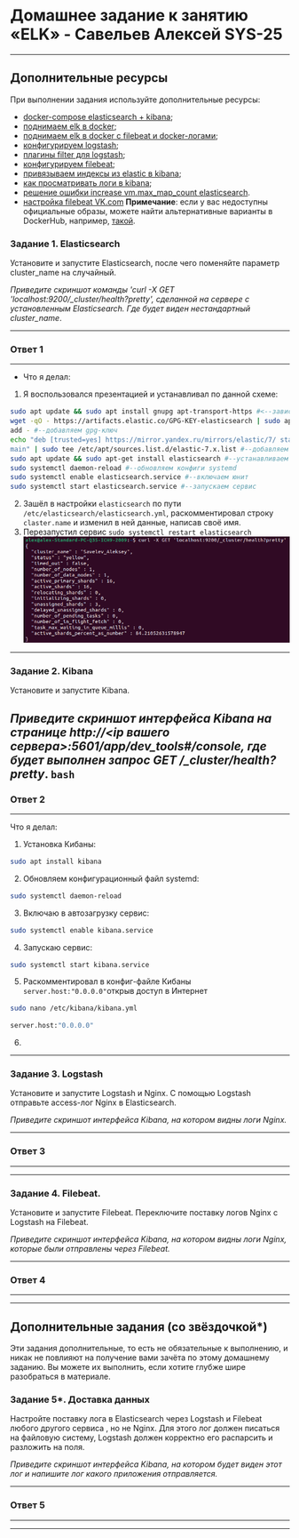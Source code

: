 # Домашнее задание к занятию «ELK» - Савельев Алексей SYS-25
---
## Дополнительные ресурсы

При выполнении задания используйте дополнительные ресурсы:
- [docker-compose elasticsearch + kibana](11-03/docker-compose.yaml);
- [поднимаем elk в docker](https://www.elastic.co/guide/en/elasticsearch/reference/7.17/docker.html);
- [поднимаем elk в docker с filebeat и docker-логами](https://www.sarulabs.com/post/5/2019-08-12/sending-docker-logs-to-elasticsearch-and-kibana-with-filebeat.html);
- [конфигурируем logstash](https://www.elastic.co/guide/en/logstash/7.17/configuration.html);
- [плагины filter для logstash](https://www.elastic.co/guide/en/logstash/current/filter-plugins.html);
- [конфигурируем filebeat](https://www.elastic.co/guide/en/beats/libbeat/5.3/config-file-format.html);
- [привязываем индексы из elastic в kibana](https://www.elastic.co/guide/en/kibana/7.17/index-patterns.html);
- [как просматривать логи в kibana](https://www.elastic.co/guide/en/kibana/current/discover.html);
- [решение ошибки increase vm.max_map_count elasticsearch](https://stackoverflow.com/questions/42889241/how-to-increase-vm-max-map-count).
- [настройка filebeat VK.com](https://cloud.vk.com/docs/additionals/cases/cases-logs/case-logging#ustanovka_filebeat)
**Примечание**: если у вас недоступны официальные образы, можете найти альтернативные варианты в DockerHub, например, [такой](https://hub.docker.com/layers/bitnami/elasticsearch/7.17.13/images/sha256-8084adf6fa1cf24368337d7f62292081db721f4f05dcb01561a7c7e66806cc41?context=explore).

### Задание 1. Elasticsearch 

Установите и запустите Elasticsearch, после чего поменяйте параметр cluster_name на случайный. 

*Приведите скриншот команды 'curl -X GET 'localhost:9200/_cluster/health?pretty', сделанной на сервере с установленным Elasticsearch. Где будет виден нестандартный cluster_name*.

---
### Ответ 1
---
- Что я делал:
1. Я воспользовался презентацией и устанавливал по данной схеме:
```bash
sudo apt update && sudo apt install gnupg apt-transport-https #<--зависимости
wget -qO - https://artifacts.elastic.co/GPG-KEY-elasticsearch | sudo apt-key
add - #--добавляем gpg-ключ
echo "deb [trusted=yes] https://mirror.yandex.ru/mirrors/elastic/7/ stable
main" | sudo tee /etc/apt/sources.list.d/elastic-7.x.list #--добавляем репозиторий в apt
sudo apt update && sudo apt-get install elasticsearch #--устанавливаем elastic
sudo systemctl daemon-reload #--обновляем конфиги systemd
sudo systemctl enable elasticsearch.service #--включаем юнит
sudo systemctl start elasticsearch.service #--запускаем сервис
```
2. Зашёл в настройки `elasticsearch` по пути `/etc/elasticsearch/elasticsearch.yml`, раскомментировал строку `claster.name` и изменил в ней данные, написав своё имя.
3. Перезапустил сервис `sudo systemctl restart elasticsearch`
![cluster_health](https://github.com/Lexacbr/ELK/blob/main/scrsh/health-cmd.png)

---
### Задание 2. Kibana

Установите и запустите Kibana.

*Приведите скриншот интерфейса Kibana на странице http://<ip вашего сервера>:5601/app/dev_tools#/console, где будет выполнен запрос GET /_cluster/health?pretty*.
```bash```
---
### Ответ 2
---
Что я делал:
1. Установка Кибаны:
```bash 
sudo apt install kibana
```
2. Обновляем конфигурационный файл systemd:
```bash
sudo systemctl daemon-reload
```
3. Включаю в автозагрузку сервис:
```bash
sudo systemctl enable kibana.service
```
4. Запускаю сервис:
```bash
sudo systemctl start kibana.service
```
5. Раскомментировал в конфиг-файле Кибаны `server.host:"0.0.0.0"`открыв доступ в Интернет
```bash
sudo nano /etc/kibana/kibana.yml
```
```bash
server.host:"0.0.0.0"
```
6. 
---
### Задание 3. Logstash

Установите и запустите Logstash и Nginx. С помощью Logstash отправьте access-лог Nginx в Elasticsearch. 

*Приведите скриншот интерфейса Kibana, на котором видны логи Nginx.*

---
### Ответ 3
---




---
### Задание 4. Filebeat. 

Установите и запустите Filebeat. Переключите поставку логов Nginx с Logstash на Filebeat. 

*Приведите скриншот интерфейса Kibana, на котором видны логи Nginx, которые были отправлены через Filebeat.*

---
### Ответ 4
---



---
## Дополнительные задания (со звёздочкой*)
Эти задания дополнительные, то есть не обязательные к выполнению, и никак не повлияют на получение вами зачёта по этому домашнему заданию. Вы можете их выполнить, если хотите глубже шире разобраться в материале.

### Задание 5*. Доставка данных 

Настройте поставку лога в Elasticsearch через Logstash и Filebeat любого другого сервиса , но не Nginx. 
Для этого лог должен писаться на файловую систему, Logstash должен корректно его распарсить и разложить на поля. 

*Приведите скриншот интерфейса Kibana, на котором будет виден этот лог и напишите лог какого приложения отправляется.*

---
### Ответ 5
---



---